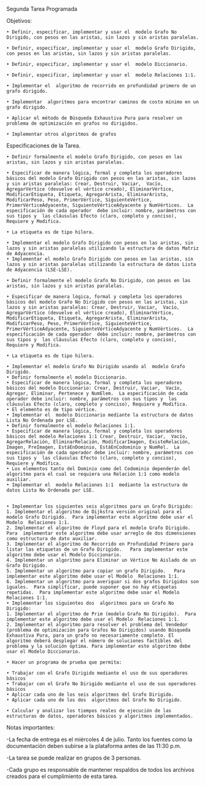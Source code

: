 Segunda Tarea Programada


Objetivos:

    • Definir, especificar, implementar y usar el  modelo Grafo No Dirigido, con pesos en las aristas, sin lazos y sin aristas paralelas.

    • Definir, especificar, implementar y usar el  modelo Grafo Dirigido, con pesos en las aristas, sin lazos y sin aristas paralelas.

    • Definir, especificar, implementar y usar el  modelo Diccionario.

    • Definir, especificar, implementar y usar el  modelo Relaciones 1:1.

    • Implementar el  algoritmo de recorrido en profundidad primero de un grafo dirigido.

    • Implementar  algoritmos para encontrar caminos de costo mínimo en un grafo dirigido.
      
    • Aplicar el método de Búsqueda Exhaustiva Pura para resolver un problema de optimización en grafos no dirigidos.

    • Implementar otros algoritmos de grafos



Especificaciones de la Tarea.

    • Definir formalmente el modelo Grafo Dirigido, con pesos en las aristas, sin lazos y sin aristas paralelas.

    • Especificar de manera lógica, formal y completa los operadores básicos del modelo Grafo Dirigido con pesos en las aristas, sin lazos y sin aristas paralelas: Crear, Destruir, Vaciar,  Vacío, AgregarVértice (devuelve el vértice creado), EliminarVértice, ModificarEtiqueta, Etiqueta, AgregarArista, EliminarArista, ModificarPeso, Peso, PrimerVértice, SiguienteVértice, PrimerVérticeAdyacente, SiguienteVérticeAdyacente y NumVértices.  La especificación de cada operador  debe incluir: nombre, parámetros con sus tipos y  las cláusulas Efecto (claro, completo y conciso), Requiere y Modifica.

    • La etiqueta es de tipo hilera.

    • Implementar el modelo Grafo Dirigido con pesos en las aristas, sin lazos y sin aristas paralelas utilizando la estructura de datos Matriz de Adyacencia.
    • Implementar el modelo Grafo Dirigido con pesos en las aristas, sin lazos y sin aristas paralelas utilizando la estructura de datos Lista de Adyacencia (LSE-LSE).

    • Definir formalmente el modelo Grafo No Dirigido, con pesos en las aristas, sin lazos y sin aristas paralelas.

    • Especificar de manera lógica, formal y completa los operadores básicos del modelo Grafo No Dirigido con pesos en las aristas, sin lazos y sin aristas paralelas: Crear, Destruir, Vaciar,  Vacío, AgregarVértice (devuelve el vértice creado), EliminarVértice, ModificarEtiqueta, Etiqueta, AgregarArista, EliminarArista, ModificarPeso, Peso, PrimerVértice, SiguienteVértice, PrimerVérticeAdyacente, SiguienteVérticeAdyacente y NumVértices.  La especificación de cada operador  debe incluir: nombre, parámetros con sus tipos y  las cláusulas Efecto (claro, completo y conciso), Requiere y Modifica.

    • La etiqueta es de tipo hilera.
      
    • Implementar el modelo Grafo No Dirigido usando al  modelo Grafo Dirigido.
    • Definir formalmente el modelo Diccionario.
    • Especificar de manera lógica, formal y completa los operadores básicos del modelo Diccionario: Crear, Destruir, Vaciar,  Vacío, Agregar, Eliminar, Pertenece y NumElem.  La especificación de cada operador debe incluir: nombre, parámetros con sus tipos y  las cláusulas Efecto (claro, completo y conciso), Requiere y Modifica.
    • El elemento es de tipo vértice.
    • Implementar el  modelo Diccionario mediante la estructura de datos Lista No Ordenada por LSE.
    • Definir formalmente el modelo Relaciones 1:1.
    • Especificar de manera lógica, formal y completa los operadores básicos del modelo Relaciones 1:1 Crear, Destruir, Vaciar,  Vacío, AgregarRelación, EliminarRelación, ModificarImagen, ExisteRelación, Imagen, PreImagen, EstáEnDominio, EstáEnCodominio y NumRel.  La especificación de cada operador debe incluir: nombre, parámetros con sus tipos y  las cláusulas Efecto (claro, completo y conciso), Requiere y Modifica.
    • Los elementos tanto del Dominio como del Codominio dependerán del algoritmo para el cual se requiera una Relación 1:1 como modelo auxiliar.
    • Implementar el  modelo Relaciones 1:1  mediante la estructura de datos Lista No Ordenada por LSE.


    • Implementar los siguientes seis algoritmos para un Grafo Dirigido:
    1. Implementar el algoritmo de Dijkstra versión original para el modelo Grafo Dirigido.  Para implementar este algoritmo debe usar el Modelo  Relaciones 1:1.
    2. Implementar el algoritmo de Floyd para el modelo Grafo Dirigido.  Para  implementar este algoritmo debe usar arreglo de dos dimensiones como estructura de dato auxiliar.
    3. Implementar el algoritmo de Recorrido en Profundidad Primero para listar las etiquetas de un Grafo Dirigido.   Para implementar este algoritmo debe usar el Modelo Diccionario.
    4. Implementar un algoritmo para Eliminar un Vértice No Aislado de un Grafo Dirigido.
    5. Implementar un algoritmo para copiar un grafo Dirigido.   Para implementar este algoritmo debe usar el Modelo  Relaciones 1:1.
    6. Implementar un algoritmo para averiguar si dos grafos Dirigidos son iguales.  Para simplificar, puede suponer que no hay etiquetas repetidas.  Para implementar este algoritmo debe usar el Modelo  Relaciones 1:1.
    • Implementar los siguientes dos  algoritmos para un Grafo No Dirigido:
    1. Implementar el algoritmo de Prim (modelo Grafo No Dirigido).  Para implementar este algoritmo debe usar el Modelo  Relaciones 1:1.
    2. Implementar el algoritmo para resolver el problema del Vendedor (problema de optimización para Grafos No Dirigidos) usando Búsqueda Exhaustiva Pura, para un grafo no necesariamente completo. El algoritmo deberá desplegar el número de soluciones factibles del problema y la solución óptima. Para implementar este algoritmo debe usar el Modelo Diccionario.
       
    • Hacer un programa de prueba que permita:

    • Trabajar con el Grafo Dirigido mediante el uso de sus operadores básicos
    • Trabajar con el Grafo No Dirigido mediante el uso de sus operadores básicos
    • Aplicar cada uno de los seis algoritmos del Grafo Dirigido.
    • Aplicar cada uno de los dos  algoritmos del Grafo No Dirigido.
      
    • Calcular y analizar los tiempos reales de ejecución de las estructuras de datos, operadores básicos y algoritmos implementados.


Notas importantes:

-La fecha de entrega es el miércoles 4 de julio.  Tanto los fuentes como la documentación deben subirse a la plataforma antes de las 11:30 p.m.

-La tarea se puede realizar en grupos de 3 personas.  

-Cada grupo es responsable de mantener respaldos de todos los archivos  creados para el cumplimiento de esta tarea.
